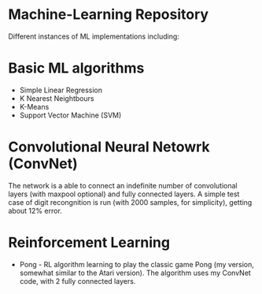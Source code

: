 # Machine-Learning Repository
Different instances of ML implementations including:


# Basic ML algorithms

* Simple Linear Regression
* K Nearest Neightbours
* K-Means
* Support Vector Machine (SVM)


# Convolutional Neural Netowrk (ConvNet)

The network is a able to connect an indefinite number of convolutional layers (with maxpool optional) and fully connected layers.
A simple test case of digit recongnition is run (with 2000 samples, for simplicity), getting about 12% error.

# Reinforcement Learning

* Pong - RL algorithm learning to play the classic game Pong (my version, somewhat similar to the Atari version). The algorithm uses my ConvNet code, with 2 fully connected layers.
